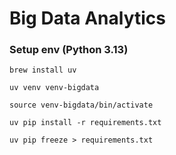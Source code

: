 # Big Data Analytics

### Setup env (Python 3.13)
~~~
brew install uv
~~~

~~~
uv venv venv-bigdata
~~~

~~~
source venv-bigdata/bin/activate
~~~

~~~
uv pip install -r requirements.txt
~~~

~~~
uv pip freeze > requirements.txt
~~~